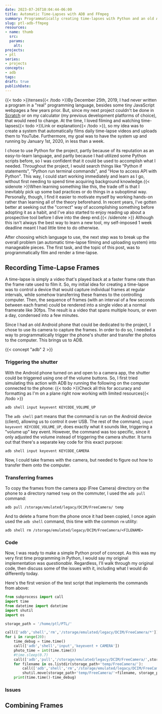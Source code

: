 ```yaml
---
date: 2023-07-26T10:04:44-06:00
title: Automatic Time-Lapses with ADB and FFmpeg
summary: Programmatically creating time-lapses with Python and an old Android phone
slug: ptl-adb-ffmpeg
resources:
- name: thumb
  src:
  params:
    alt:
projects:
- ptl
series:
- projects
concepts:
- adb
tags:
draft: true
publishDate:
---
```


{{< todo >}}tenses{{< /todo >}}By December 25th, 2019, I had never written a program in a "real" programming language, besides some tiny JavaScript webpages a few years prior. But, since my next project couldn't be done in [Scratch](https://scratch.mit.edu) or on my calculator (my previous development platforms of choice), that would need to change. At the time, I loved filming and watching time-lapses{{< todo >}}Link or explanation{{< /todo >}}, so my idea was to create a system that automatically films daily time-lapse videos and uploads them to YouTube. Furthermore, my goal was to have the system up and running by January 1st, 2020, in less than a week.

I chose to use Python for the project, partly because of its reputation as an easy-to-learn language, and partly because I had utilized some Python scripts before, so I was confident that it could be used to accomplish what I needed. Throughout the project, I would search things like "Python if statements", "Python run terminal commands", and "How to access API with Python". This way, I could start working immediately and learn as I go, without first needing to spend time acquiring background knowledge.{{< sidenote >}}When learning something like this, the trade off is that I inevitably pick up some bad practices or do things in a suboptimal way. Personally, though, I find it easier to motivate myself by working hands-on rather than learning all of the theory beforehand. In recent years, I've gotten better at seeking out the "correct" way of accomplishing something before adopting it as a habit, and I've also started to enjoy reading up about a prospective tool before I dive into the deep end.{{< /sidenote >}} Although this isn't always the best way to learn a new tool, my self-imposed 1 week deadline meant I had little time to do otherwise.

After choosing which language to use, the next step was to break up the overall problem (an automatic time-lapse filming and uploading system) into manageable pieces. The first task, and the topic of this post, was to programmatically film and render a time-lapse.

## Recording Time-Lapse Frames

A time-lapse is simply a video that's played back at a faster frame rate than the frame rate used to film it. So, my initial idea for creating a time-lapse was to control a device that would capture individual frames at regular intervals, while somehow transferring these frames to the controlling computer. Then, the sequence of frames (with an interval of a few seconds between each frame) could be rendered into a single video at a normal framerate like 30fps. The result is a video that spans multiple hours, or even a day, condensed into a few minutes.

Since I had an old Android phone that could be dedicated to the project, I chose to use its camera to capture the frames. In order to do so, I needed a way to programmatically trigger the phone's shutter and transfer the photos to the computer. This brings us to ADB.

{{< concept "adb" 2 >}}

### Triggering the shutter

With the Android phone turned on and open to a camera app, the shutter could be triggered using one of the volume buttons. So, I first tried simulating this action with ADB by running the following on the computer connected to the phone:
{{< todo >}}Check all this for accuracy and formatting as I'm on a plane right now working with limited resources{{< /todo >}}

```
adb shell input keyevent KEYCODE_VOLUME_UP
```

The `adb shell` part means that the command is run on the Android device (client), allowing us to control it over USB. The rest of the command, `input keyevent KEYCODE_VOLUME_UP`, does exactly what it sounds like, triggering a "volume up" key event. However, the command was too specific, since it only adjusted the volume instead of triggering the camera shutter. It turns out that there's a separate key code for this exact purpose:

```
adb shell input keyevent KEYCODE_CAMERA
```

Now, I could take frames with the camera, but needed to figure out how to transfer them onto the computer.

### Transferring frames

To copy the frames from the camera app (Free Camera) directory on the phone to a directory named `temp` on the commuter, I used the `adb pull` command:

```
adb pull /storage/emulated/legacy/DCIM/FreeCamera/ temp
```

And to delete a frame from the phone once it had been copied, I once again used the `adb shell` command, this time with the common `rm` utility:

```
adb shell rm /storage/emulated/legacy/DCIM/FreeCamera/<FILENAME>
```

### Code

Now, I was ready to make a simple Python proof of concept. As this was my very first time programming in Python, I would say my original implementation was *questionable*. Regardless, I'll walk through my original code, then discuss some of the issues with it, including what I would do differently today.

Here's the first version of the test script that implements the commands from above:

```python
from subprocess import call
import time
from datetime import datetime
import shutil
import os

storage_path = '/home/ptl/PTL/'

call(['adb','shell','rm','/storage/emulated/legacy/DCIM/FreeCamera/*'])
for i in range(20):
	time_debug = time.time()	
	call(['adb','shell','input','keyevent + CAMERA'])
	photo_time = int(time.time())	
	#time.sleep(0.7)
	call(['adb','pull','/storage/emulated/legacy/DCIM/FreeCamera/',storage_path+'temp'])
	for filename in os.listdir(storage_path+'temp/FreeCamera/'):		
		call(['adb','shell','rm','/storage/emulated/legacy/DCIM/FreeCamera/'+filename])		
		shutil.move(storage_path+'temp/FreeCamera/'+filename, storage_path+'Frames/'+str(photo_time)+'.jpg')
	print(time.time()-time_debug)
```

### Issues

## Combining Frames


